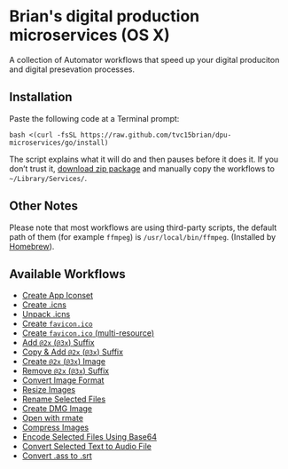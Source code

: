# Brian's digital production microservices (OS X)

A collection of Automator workflows that speed up your digital produciton and digital presevation processes. 

## Installation

Paste the following code at a Terminal prompt:

```shell
bash <(curl -fsSL https://raw.github.com/tvc15brian/dpu-microservices/go/install)
```

The script explains what it will do and then pauses before it does it. If you don’t trust it, [download zip package](https://github.com/tvc15brian/dpu-microservices) and manually copy the workflows to `~/Library/Services/`.

## Other Notes

Please note that most workflows are using third-party scripts, the default path of them (for example `ffmpeg`) is `/usr/local/bin/ffmpeg`. (Installed by [Homebrew](http://brew.sh/)).

## Available Workflows

- [Create App Iconset](#create-app-iconset)
- [Create .icns](#create-icns)
- [Unpack .icns](#unpack-icns)
- [Create `favicon.ico`](#create-faviconico)
- [Create `favicon.ico` (multi-resource)](#create-faviconico-multi-resource)
- [Add `@2x` (`@3x`) Suffix](#add-2x-3x-suffix)
- [Copy & Add `@2x` (`@3x`) Suffix](#copy--add-2x-3x-suffix)
- [Create `@2x` (`@3x`) Image](#create-2x-3x-image)
- [Remove `@2x` (`@3x`) Suffix](#remove-2x-3x-suffix)
- [Convert Image Format](#convert-image-format)
- [Resize Images](#resize-images)
- [Rename Selected Files](#rename-selected-files)
- [Create DMG Image](#create-dmg-image)
- [Open with rmate](#open-with-rmate)
- [Compress Images](#compress-images)
- [Encode Selected Files Using Base64](#encode-selected-files-using-base64)
- [Convert Selected Text to Audio File](#convert-selected-text-to-audio-file)
- [Convert .ass to .srt](#convert-ass-to-srt)
